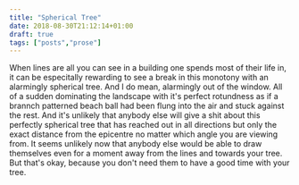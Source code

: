 ```yaml
---
title: "Spherical Tree"
date: 2018-08-30T21:12:14+01:00
draft: true
tags: ["posts","prose"]
---
```

When lines are all you can see in a building
one spends most of their life in, it can
be especitally rewarding to see a break
in this monotony with an alarmingly
spherical tree. And I do mean, alarmingly
out of the window. All of a sudden dominating
the landscape with it's perfect
rotundness as if a brannch patterned beach
ball had been flung into the air and stuck
against the rest. And it's unlikely that 
anybody else will give a shit about this
perfectly spherical tree that has reached 
out in all directions but only the exact
distance from the epicentre no matter which
angle you are viewing from. It seems
unlikely now that anybody else would be able
to draw themselves even for a moment away
from the lines and towards your tree.
But that's okay, because you don't need
them to have a good time with your tree.
